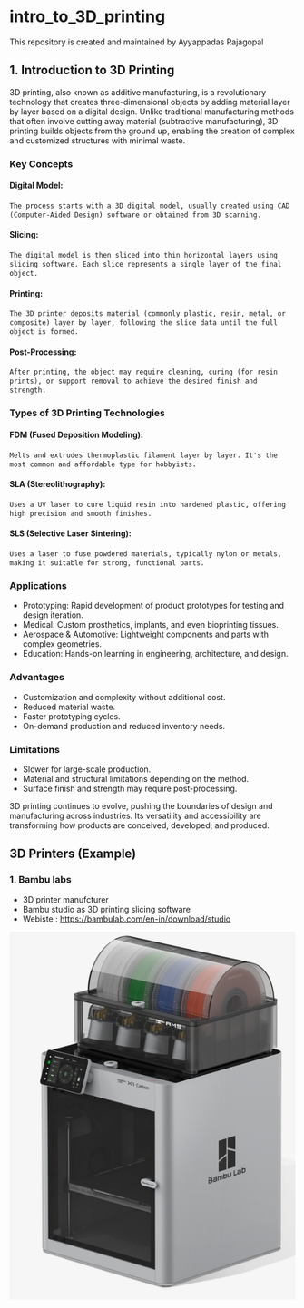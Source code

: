 # intro_to_3D_printing
This repository is created and maintained by Ayyappadas Rajagopal


## 1. Introduction to 3D Printing

3D printing, also known as additive manufacturing, is a revolutionary technology that creates three-dimensional objects by adding material layer by layer based on a digital design. Unlike traditional manufacturing methods that often involve cutting away material (subtractive manufacturing), 3D printing builds objects from the ground up, enabling the creation of complex and customized structures with minimal waste.
### Key Concepts

#### Digital Model:
    The process starts with a 3D digital model, usually created using CAD (Computer-Aided Design) software or obtained from 3D scanning.

#### Slicing:
    The digital model is then sliced into thin horizontal layers using slicing software. Each slice represents a single layer of the final object.

#### Printing:
    The 3D printer deposits material (commonly plastic, resin, metal, or composite) layer by layer, following the slice data until the full object is formed.

#### Post-Processing:
    After printing, the object may require cleaning, curing (for resin prints), or support removal to achieve the desired finish and strength.

### Types of 3D Printing Technologies

#### FDM (Fused Deposition Modeling):
    Melts and extrudes thermoplastic filament layer by layer. It's the most common and affordable type for hobbyists.

#### SLA (Stereolithography):
    Uses a UV laser to cure liquid resin into hardened plastic, offering high precision and smooth finishes.

#### SLS (Selective Laser Sintering):
    Uses a laser to fuse powdered materials, typically nylon or metals, making it suitable for strong, functional parts.

### Applications
- Prototyping: Rapid development of product prototypes for testing and design iteration.
- Medical: Custom prosthetics, implants, and even bioprinting tissues.
- Aerospace & Automotive: Lightweight components and parts with complex geometries.
- Education: Hands-on learning in engineering, architecture, and design.

### Advantages
- Customization and complexity without additional cost.
- Reduced material waste.
- Faster prototyping cycles.
- On-demand production and reduced inventory needs.

### Limitations
- Slower for large-scale production.
- Material and structural limitations depending on the method.
- Surface finish and strength may require post-processing.

3D printing continues to evolve, pushing the boundaries of design and manufacturing across industries. Its versatility and accessibility are transforming how products are conceived, developed, and produced.



## 3D Printers (Example)

### 1. Bambu labs
- 3D printer manufcturer
- Bambu studio as 3D printing slicing software
- Webiste : https://bambulab.com/en-in/download/studio

![Bambu labs x1 series_3d Printer image](image.png)